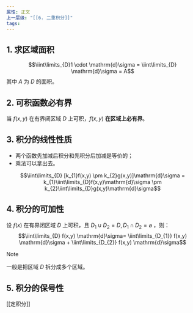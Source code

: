 ```yaml
---
属性: 正文
上一层级: "[[6. 二重积分]]"
tags:
---
```


## 1. 求区域面积

$$\iint\limits_{D}1 \cdot \mathrm{d}\sigma = \iint\limits_{D} \mathrm{d}\sigma = A$$ 其中 $A$ 为 $D$ 的面积。

## 2. 可积函数必有界

当 $f(x,y)$ 在有界闭区域 $D$ 上可积，$f(x,y)$ **在区域上必有界**。

## 3. 积分的线性性质

- 两个函数先加减后积分和先积分后加减是等价的；
- 乘法可以拿出去。

$$\iint\limits_{D} [k_{1}f(x,y) \pm k_{2}g(x,y)]\mathrm{d}\sigma = k_{1}\iint\limits_{D}f(x,y)\mathrm{d}\sigma \pm k_{2}\iint\limits_{D}g(x,y)\mathrm{d}\sigma$$

## 4. 积分的可加性

设 $f(x)$ 在有界闭区域 $D$ 上可积，且 $D_1 \cup D_2 = D, D_1\cap D_2 = \varnothing$ ，则： $$\iint\limits_{D} f(x,y) \mathrm{d}\sigma= \iint\limits_{D_{1}} f(x,y) \mathrm{d}\sigma + \iint\limits_{D_{2}} f(x,y) \mathrm{d}\sigma$$

> [!note] 
> 一般是把区域 $D$ 拆分成多个区域。

## 5. 积分的保号性

[[定积分]]